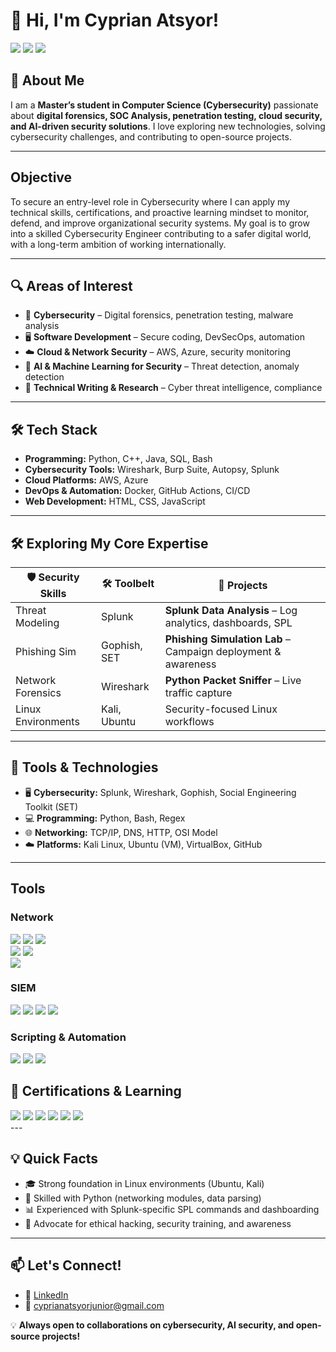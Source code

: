 # 👋 Hi, I'm Cyprian Atsyor!  

<a href="www.linkedin.com/in/ing-cyprian-atsyor-27816421bc"><img src="https://img.shields.io/badge/-LinkedIn-0072b1?&style=for-the-badge&logo=linkedin&logoColor=white"/></a>
<a href="https://www.credly.com/users/cyprian-atsyor"><img src="https://img.shields.io/badge/-Credly-FF6B00?&style=for-the-badge&logo=Credly&logoColor=white"/></a>
<a href="https://www.cyprianatsyorjunior@gmail.com"><img src="https://img.shields.io/badge/-Gmail-EA4335?&style=for-the-badge&logo=Gmail&logoColor=white"/></a>

## 🚀 About Me  
I am a **Master’s student in Computer Science (Cybersecurity)** passionate about **digital forensics, SOC Analysis, penetration testing, cloud security, and AI-driven security solutions**. I love exploring new technologies, solving cybersecurity challenges, and contributing to open-source projects.  


---
## Objective

To secure an entry-level role in Cybersecurity where I can apply my technical skills, certifications, and proactive learning mindset to monitor, defend, and improve organizational security systems. My goal is to grow into a skilled Cybersecurity Engineer contributing to a safer digital world, with a long-term ambition of working internationally.

---

## 🔍 Areas of Interest  
- 🔐 **Cybersecurity** – Digital forensics, penetration testing, malware analysis  
- 🖥️ **Software Development** – Secure coding, DevSecOps, automation  
- ☁️ **Cloud & Network Security** – AWS, Azure, security monitoring  
- 🤖 **AI & Machine Learning for Security** – Threat detection, anomaly detection  
- 📝 **Technical Writing & Research** – Cyber threat intelligence, compliance  

---

## 🛠️ Tech Stack  
- **Programming:** Python, C++, Java, SQL, Bash  
- **Cybersecurity Tools:** Wireshark, Burp Suite, Autopsy, Splunk  
- **Cloud Platforms:** AWS, Azure  
- **DevOps & Automation:** Docker, GitHub Actions, CI/CD  
- **Web Development:** HTML, CSS, JavaScript  

---

## 🛠️ Exploring My Core Expertise

| 🛡️ Security Skills | 🛠️ Toolbelt | 🧠 Projects |
|-------------------|-------------|-------------|
| Threat Modeling  | Splunk      | **Splunk Data Analysis** – Log analytics, dashboards, SPL  
| Phishing Sim       | Gophish, SET | **Phishing Simulation Lab** – Campaign deployment & awareness  
| Network Forensics | Wireshark   | **Python Packet Sniffer** – Live traffic capture  
| Linux Environments | Kali, Ubuntu | Security-focused Linux workflows |

---

## 🧰 Tools & Technologies

- 🖥️ **Cybersecurity:** Splunk, Wireshark, Gophish, Social Engineering Toolkit (SET)
- 💻 **Programming:** Python, Bash, Regex
- 🌐 **Networking:** TCP/IP, DNS, HTTP, OSI Model
- ☁️ **Platforms:** Kali Linux, Ubuntu (VM), VirtualBox, GitHub

---

## Tools

### Network
<div>
  <img src="https://img.shields.io/badge/-Wireshark-1679A7?&style=for-the-badge&logo=Wireshark&logoColor=white" />
  <img src="https://img.shields.io/badge/-Burpsuite-FF6633?&style=for-the-badge&logo=Burpsuite&logoColor=white" />
  <img src="https://img.shields.io/badge/-VirusTotal-4285F4?&style=for-the-badge&logo=Google&logoColor=white" />
</div>
<div> 
  <img src="https://img.shields.io/badge/-AbuseIPDB-DC3545?&style=for-the-badge&logo=Database&logoColor=white" />
  <img src="https://img.shields.io/badge/-URLscan.io-20232A?&style=for-the-badge&logo=Internet%20Explorer&logoColor=white" />
</div>
<div>
  <img src="https://img.shields.io/badge/-Any.run-0080FF?&style=for-the-badge&logo=Runkeeper&logoColor=white" />
</div>

### SIEM
<div>
  <img src="https://img.shields.io/badge/-Splunk-000000?&style=for-the-badge&logo=Splunk&logoColor=white" />
  <img src="https://img.shields.io/badge/-QRadar-0043CE?&style=for-the-badge&logo=IBM&logoColor=white" />
  <img src="https://img.shields.io/badge/-Microsoft%20Sentinel-0078D4?&style=for-the-badge&logo=Microsoft&logoColor=white" />
  <img src="https://img.shields.io/badge/-Wazuh-7E57C2?&style=for-the-badge&logo=Wazuh&logoColor=white" /> 

</div>

### Scripting & Automation
<div>
  <img src="https://img.shields.io/badge/-Python-3776AB?&style=for-the-badge&logo=Python&logoColor=white" />
  <img src="https://img.shields.io/badge/-PowerShell-5391FE?&style=for-the-badge&logo=PowerShell&logoColor=white" />
  <img src="https://img.shields.io/badge/-Bash-4EAA25?&style=for-the-badge&logo=GNU%20Bash&logoColor=white" />
</div>



## 🔑 Certifications & Learning
<div>
  <img src="https://img.shields.io/badge/-ISC2%20Certified%20in%20Cybersecurity-008000?&style=for-the-badge&logo=ISC2&logoColor=white" />
  <img src="https://img.shields.io/badge/-Google%20Security%20Operations-4285F4?&style=for-the-badge&logo=Google&logoColor=white" />
  <img src="https://img.shields.io/badge/-aws%20Educate-FF0000?&style=for-the-badge&logo=aws&logoColor=white" />
  <img src="https://img.shields.io/badge/-LetsDefend%20SOC%20Analyst%20Path-2E86C1?&style=for-the-badge&logo=Shield&logoColor=white" />
  <img src="https://img.shields.io/badge/-LetsDenfend%20CySA+%20Path-C209C1?&style=for-the-badge&logo=LetsDefend&logoColor=white" />
  <img src="https://img.shields.io/badge/-LetsDenfend%20Malware%20Analysis%20Skill%20Path-3ECC5F?&style=for-the-badge&logo=LetsDefend&logoColor=white" />
</div>
---

## 💡 Quick Facts

- 🎓 Strong foundation in Linux environments (Ubuntu, Kali)
- 💬 Skilled with Python (networking modules, data parsing)
- 📊 Experienced with Splunk-specific SPL commands and dashboarding
- 🔐 Advocate for ethical hacking, security training, and awareness

  
---

## 📫 Let's Connect!  
- 🔗 [LinkedIn](https://www.linkedin.com/in/cyprianatsyor)  
- 📧 cyprianatsyorjunior@gmail.com  

💡 **Always open to collaborations on cybersecurity, AI security, and open-source projects!**  


<!---
CyprianAtsyor/CyprianAtsyor is a ✨ special ✨ repository because its `README.md` (this file) appears on your GitHub profile.
You can click the Preview link to take a look at your changes.
--->
